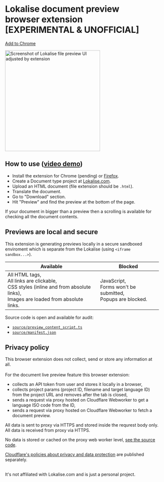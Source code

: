 <p align="center" style="text-align: center">
<h1>Lokalise document preview<br/> browser extension<br/> [EXPERIMENTAL & UNOFFICIAL]</h1>

[Add to Chrome](https://chrome.google.com/webstore/detail/lokalise-document-preview/egnkinnacilaeckhljnbkaeahioacgba)

<a href="https://youtu.be/F-BfvoxQGQ4" target="_blank" rel="noopener noreferrer">
<img src="https://github.com/terales/lokalise-html-document-preview/blob/master/media/preview.png?raw=true"
		height="329px" width="311px" alt="Screenshot of Lokalise file preview UI adjusted by extension" /> 
</p>
</a>

## How to use ([video demo](https://youtu.be/F-BfvoxQGQ4))

- Install the extension for Chrome (pending) or [Firefox](https://addons.mozilla.org/en-US/firefox/addon/lokalise-document-preview/).
- Create a Document type project at [Lokalise.com](https://lokalise.com/).
- Upload an HTML document (file extension should be `.html`).
- Translate the document.
- Go to "Download" section.
- Hit "Preview" and find the preview at the bottom of the page.

If your document in bigger than a preview then a scrolling is available for checking all the document contents.

## Previews are local and secure

This extension is generating previews locally in a secure sandboxed enviroment which is separate from the Lokalise
(using `<iframe sandbox...>`).

| Available                                                                                                                                     | Blocked                                             |
|-----------------------------------------------------------------------------------------------------------------------------------------------|-----------------------------------------------------|
| All HTML tags,<br> All links are clickable,<br> CSS styles (inline and from absolute links),<br> Images are loaded from absolute links. | JavaScript,<br> Forms won't be submitted,<br> Popups are blocked. |

Source code is open and available for audit:
- [`source/preview_content_script.ts`](source/preview_content_script.ts)
- [`source/manifest.json`](source/manifest.json)

## Privacy policy

This browser extension does not collect, send or store any information at all.<br/>
<br/>
For the document live preview feature this browser extension:
* collects an API token from user and stores it locally in a browser,
* collects project params (project ID, filename and target language ID) from the project URL and removes after the tab is closed,
* sends a request via proxy hosted on Cloudflare Webworker to get a language ISO code from the ID,
* sends a request via proxy hosted on Cloudflare Webworker to fetch a document preview.

All data is sent to proxy via HTTPS and stored inside the requrest body only.<br>
All data is received from proxy via HTTPS.

No data is stored or cached on the proxy web worker level, [see the source code](https://github.com/terales/lokalise-html-document-preview-worker).

[Cloudflare's policies about privacy and data protection](https://www.cloudflare.com/en-gb/trust-hub/privacy-and-data-protection/) are published separately.

<br/>
It's not affiliated with Lokalise.com and is just a personal project.
